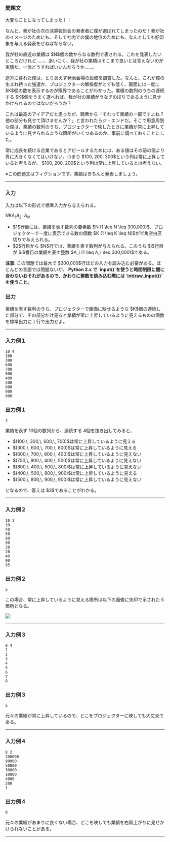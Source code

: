 
<div>

<div>

<div>

### **問題文**

<section>

<p>
大変なことになってしまった！！
</p>

<p>
なんと、我が社の次の決算報告会の発表者に僕が選ばれてしまったのだ！我が社のイメージのためにも、そして社内での僕の地位のためにも、なんとしても好印象を与える発表をせねばならない。
</p>

<p>
我が社の直近の業績は $N$個の数からなる数列で表される。これを発表したいところだけれど……、あいにく、我が社の業績はそこまで良いとは言えないのが実情だ。一体どうすればいいんだろうか……。
</p>

<p>
途方に暮れた僕は、とりあえず発表会場の設備を調査した。なんと、これが僕の生まれ持った強運か、プロジェクターの解像度がとても低く、画面には一度に $K$個の数を表示するのが限界であることがわかった。業績の数列のうちの連続する $K$個をうまく選べれば、我が社の業績がうなぎのぼりであるように見せかけられるのではないだろうか？
</p>

<p>
これは最高のアイデアだと思ったが、聴衆から「それって業績の一部ですよね？他の部分も見せて頂けませんか？」と言われたらジ・エンドだ。そこで用意周到な僕は、業績の数列のうち、プロジェクターで映したときに業績が常に上昇しているように見せられるような箇所がいくつあるのか、事前に調べておくことにした。
</p>

<p>
常に成長を続ける企業であるとアピールするためには、ある値はその前の値より真に大きくなくてはいけない。つまり $100, 200, 300$という列は常に上昇していると考えるが、 $100, 200, 200$という列は常に上昇しているとは考えない。
</p>

<p>
※この問題文はフィクションです。業績はきちんと発表しましょう。
</p>

</section>

</div>

---

<div>

<div>

### **入力**

<section>

<p>
入力は以下の形式で標準入力から与えられる。
</p>

<div>

$N$$K$$A_1$$A_2$:
$A_N$
</div>

<ul>

<li>
$1$行目には、業績を表す数列の要素数 $N (1 \leq N \leq 300,000)$、プロジェクターで一度に表示できる数の個数 $K (1 \leq K \leq N)$が半角空白区切りで与えられる。
</li>

<li>
$2$行目から $N$行では、業績を表す数列が与えられる。このうち $i$行目が $i$番目の業績を表す整数 $A_i (1 \leq A_i \leq 300,000)$である。
</li>

</ul>

<p>

<strong>
注意: 
</strong>
この問題では最大で $300,000$行ほどの入力を読み込む必要がある。ほとんどの言語では問題ないが、
<strong>
Python 2.x で `input()`を使うと時間制限に間に合わないおそれがあるので、かわりに整数を読み込む際には `int(raw_input())`を使うこと。
</strong>

</p>

</section>

</div>

<div>

### **出力**

<section>
業績を表す数列のうち、プロジェクターで画面に映せるような $K$個の連続した部分で、その部分だけ見ると業績が常に上昇しているように見えるものの個数を標準出力に１行で出力せよ。

</section>

</div>

</div>

---

<div>

### **入力例１**

<section>

```
10 4
100
300
600
700
800
400
500
800
900
900
```

</section>

</div>

<div>

### **出力例１**

<section>

```
3
```
業績を表す $10$個の数列から、連続する $4$個を抜き出してみると、

<ul>

<li>
$(100,\, 300,\, 600,\, 700)$は常に上昇しているように見える
</li>

<li>
$(300,\, 600,\, 700,\, 800)$は常に上昇しているように見える
</li>

<li>
$(600,\, 700,\, 800,\, 400)$は常に上昇しているように見えない
</li>

<li>
$(700,\, 800,\, 400,\, 500)$は常に上昇しているように見えない
</li>

<li>
$(800,\, 400,\, 500,\, 800)$は常に上昇しているように見えない
</li>

<li>
$(400,\, 500,\, 800,\, 900)$は常に上昇しているように見える
</li>

<li>
$(500,\, 800,\, 900,\, 900)$は常に上昇しているように見えない
</li>

</ul>
となるので、答えは $3$であることがわかる。

</section>

</div>

---

<div>

### **入力例２**

<section>

```
10 3
10
40
50
80
90
30
20
40
90
95
```

</section>

</div>

<div>

### **出力例２**

<section>

```
5
```
この場合、常に上昇しているように見える箇所は以下の画像に矢印で示された 5 箇所となる。


<div>

<img src="https://atcoder.jp/img/arc/017/2_1.png">

</img>

</div>

</section>

</div>

---

<div>

### **入力例３**

<section>

```
8 4
1
2
3
4
5
6
7
8
```

</section>

</div>

<div>

### **出力例３**

<section>

```
5
```
元々の業績が常に上昇しているので、どこをプロジェクターに映しても大丈夫である。

</section>

</div>

---

<div>

### **入力例４**

<section>

```
8 2
100000
90000
50000
30000
10000
4000
200
1
```

</section>

</div>

<div>

### **出力例４**

<section>

```
0
```
元々の業績があまりに良くない場合、どこを映しても業績を右肩上がりに見せかけられないことがある。

</section>

</div>

---

</div>

</div>
